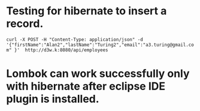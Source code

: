 # Testing for hibernate to insert a record.

`curl -X POST -H "Content-Type: application/json" -d '{"firstName":"Alan2","lastName":"Turing2","email":"a3.turing@gmail.com" }'  http://d3w.k:8080/api/employees`


# Lombok can work successfully only with hibernate after eclipse IDE plugin is installed.
